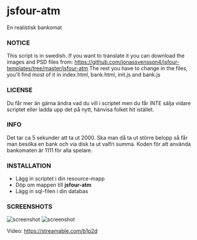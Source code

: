 # jsfour-atm
En realistisk bankomat

### NOTICE
This script is in swedish. If you want to translate it you can download the images and PSD files from:
https://github.com/jonassvensson4/jsfour-templates/tree/master/jsfour-atm
The rest you have to change in the files, you'll find most of it in index.html, bank.html, init.js and bank.js

### LICENSE
Du får mer än gärna ändra vad du vill i scriptet men du får INTE sälja vidare scriptet eller ladda upp det på nytt, hänvisa folket hit istället.

### INFO
Det tar ca 5 sekunder att ta ut 2000. Ska man då ta ut större belopp så får man besöka en bank och via disk ta ut valfri summa.
Koden för att använda bankomaten är 1111 för alla spelare.

### INSTALLATION
* Lägg in scriptet i din resource-mapp
* Döp om mappen till **jsfour-atm**
* Lägg in sql-filen i din databas

### SCREENSHOTS
![screenshot](https://i.gyazo.com/c97621f5ea7291c97eeca77197b83e6c.png)
![screenshot](https://i.gyazo.com/3da3bf7dff1af26317aa95d863ccaeea.png)


Video: https://streamable.com/b1p2d
